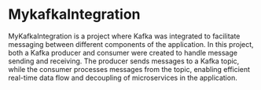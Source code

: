 # MykafkaIntegration
MyKafkaIntegration is a project where Kafka was integrated to facilitate messaging between different components of the application. In this project, both a Kafka producer and consumer were created to handle message sending and receiving. The producer sends messages to a Kafka topic, while the consumer processes messages from the topic, enabling efficient real-time data flow and decoupling of microservices in the application.

